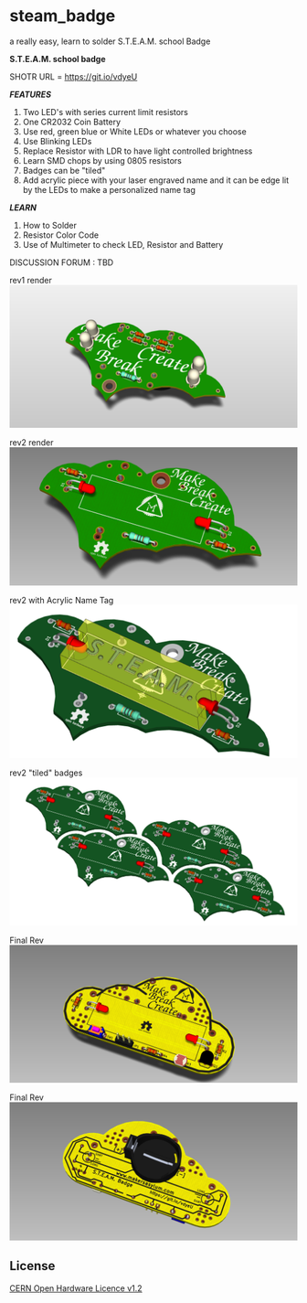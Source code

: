 # steam_badge
a really easy, learn to solder S.T.E.A.M. school Badge

**S.T.E.A.M. school badge**

SHOTR URL = https://git.io/vdyeU

***FEATURES***

1. Two LED's with series current limit resistors
2. One CR2032 Coin Battery
3. Use red, green blue or White LEDs or whatever you choose
4. Use Blinking LEDs
5. Replace Resistor with LDR to have light controlled brightness
6. Learn SMD chops by using 0805 resistors
7. Badges can be "tiled"
8. Add acrylic piece with your laser engraved name and it can be edge lit by the LEDs to make a personalized name tag

***LEARN***

1. How to Solder
2. Resistor Color Code
3. Use of Multimeter to check LED, Resistor and Battery

DISCUSSION FORUM : TBD

rev1 render
![steam_badge rev1](https://github.com/MakersAsylumIndia/steam_badge/blob/master/badge_kicad/images/badge01.png)

rev2 render
![steam_badge rev2](https://github.com/MakersAsylumIndia/steam_badge/blob/master/badge_kicad/images/badge02.png)

rev2 with Acrylic Name Tag
![steam_badge rev2](https://github.com/MakersAsylumIndia/steam_badge/blob/master/badge_kicad/images/badge06.png)

rev2 "tiled" badges
![steam_badge rev2](https://github.com/MakersAsylumIndia/steam_badge/blob/master/badge_kicad/images/badge04.png)

Final Rev
![steam_badge Final](https://github.com/MakersAsylumIndia/steam_badge/blob/master/badge_kicad/images/badge14.png)

Final Rev
![steam_badge Final](https://github.com/MakersAsylumIndia/steam_badge/blob/master/badge_kicad/images/badge15.png)


License
-------
[CERN Open Hardware Licence v1.2 ]

[CERN Open Hardware Licence v1.2 ]:http://www.ohwr.org/attachments/2388/cern_ohl_v_1_2.txt
